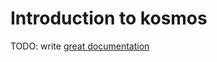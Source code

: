 # Introduction to kosmos

TODO: write [great documentation](http://jacobian.org/writing/what-to-write/)
